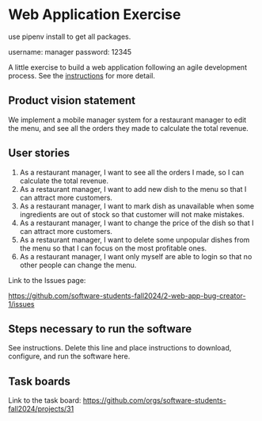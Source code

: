 # Web Application Exercise

use pipenv install to get all packages.

username: manager
password: 12345

A little exercise to build a web application following an agile development process. See the [instructions](instructions.md) for more detail.

## Product vision statement

We implement a mobile manager system for a restaurant manager to edit the menu, and see all the orders they made to calculate the total revenue.

## User stories

1. As a restaurant manager, I want to see all the orders I made, so I can calculate the total revenue.
2. As a restaurant manager, I want to add new dish to the menu so that I can attract more customers.
3. As a restaurant manager, I want to mark dish as unavailable when some ingredients are out of stock so that customer will not make mistakes.
4. As a restaurant manager, I want to change the price of the dish so that I can attract more customers.
5. As a restaurant manager, I want to delete some unpopular dishes from the menu so that I can focus on the most profitable ones.
6. As a restaurant manager, I want only myself are able to login so that no other people can change the menu.

Link to the Issues page:

https://github.com/software-students-fall2024/2-web-app-bug-creator-1/issues

## Steps necessary to run the software

See instructions. Delete this line and place instructions to download, configure, and run the software here.

## Task boards

Link to the task board: 
https://github.com/orgs/software-students-fall2024/projects/31
